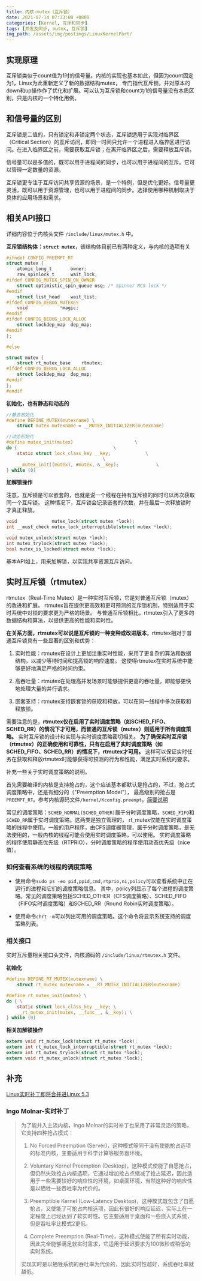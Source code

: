 ```yaml
---
title: 内核-mutex（互斥锁）
date: 2021-07-14 07:33:00 +0800
categories: [Kernel, 互斥和同步]
tags: [并发及同步, mutex, 互斥锁]
img_path: /assets/img/postimgs/LinuxKernelPart/
---
```



## 实现原理

互斥锁类似于count值为1时的信号量。内核的实现也基本如此，但因为count固定为1，Linux为此重新定义了新的数据结构mutex，
专门指代互斥锁，并对原本的down和up操作作了优化和扩展。可以认为互斥锁和count为1的信号量没有本质区别，只是内核的一个特化用例。


## 和信号量的区别

互斥锁是二值的，只有锁定和非锁定两个状态，互斥锁适用于实现对临界区（Critical Section）的互斥访问，即同一时间只允许一个进程进入临界区进行访问。在进入临界区之前，需要获取互斥锁；在离开临界区之后，需要释放互斥锁。

信号量可以是多值的，既可以用于进程间的同步，也可以用于进程间的互斥。它可以管理一定数量的资源。

互斥锁更专注于互斥访问共享资源的场景，是一个特例，但是优化更好。信号量更灵活，既可以用于资源管理，也可以用于进程间的同步。选择使用哪种机制取决于具体的应用场景和需求。




## 相关API接口

详细内容位于内核头文件 `/include/linux/mutex.h` 中。

**互斥锁结构体：`struct mutex`**，该结构体目前已有两种定义，与内核的选项有关

```c
#ifndef CONFIG_PREEMPT_RT
struct mutex {
	atomic_long_t		owner;
	raw_spinlock_t		wait_lock;
#ifdef CONFIG_MUTEX_SPIN_ON_OWNER
	struct optimistic_spin_queue osq; /* Spinner MCS lock */
#endif
	struct list_head	wait_list;
#ifdef CONFIG_DEBUG_MUTEXES
	void			*magic;
#endif
#ifdef CONFIG_DEBUG_LOCK_ALLOC
	struct lockdep_map	dep_map;
#endif
};

#else

struct mutex {
	struct rt_mutex_base	rtmutex;
#ifdef CONFIG_DEBUG_LOCK_ALLOC
	struct lockdep_map	dep_map;
#endif
};
#endif
```

**初始化，也有静态和动态的**

```c
//静态初始化
#define DEFINE_MUTEX(mutexname) \
	struct mutex mutexname = __MUTEX_INITIALIZER(mutexname)

//动态初始化
#define mutex_init(mutex)						\
do {									\
	static struct lock_class_key __key;				\
									\
	__mutex_init((mutex), #mutex, &__key);				\
} while (0)
```


**加解锁操作**

注意，互斥锁是可以嵌套的，也就是说一个线程在持有互斥锁的同时可以再次获取同一个互斥锁。
这种情况下，互斥锁会记录嵌套的次数，并在最后一次释放锁时才真正释放。

```c
void             mutex_lock(struct mutex *lock);
int __must_check mutex_lock_interruptible(struct mutex *lock);

void mutex_unlock(struct mutex *lock);
int mutex_trylock(struct mutex *lock);
bool mutex_is_locked(struct mutex *lock);
```

基本API如上，用来加解锁，以实现共享资源互斥访问。




## 实时互斥锁（rtmutex）

rtmutex（Real-Time Mutex）是一种实时互斥锁，它是对普通互斥锁（mutex）的改进和扩展。
rtmutex旨在提供更高效和更可预测的互斥锁机制，特别适用于实时系统中对锁的要求更为严格的场景。
与普通互斥锁相比，rtmutex引入了更多的数据结构和算法，以提供更高的性能和实时性。

**在关系方面，rtmutex可以说是互斥锁的一种变种或改进版本**。rtmutex相对于普通互斥锁具有一些显著的区别和优势：

1. 实时性能：rtmutex在设计上更加注重实时性能，采用了更复杂的算法和数据结构，以减少等待时间和提高锁的响应速度。
   这使得rtmutex在实时系统中能够更好地满足严格的时间约束。

2. 高吞吐量：rtmutex在处理高并发场景时能够提供更高的吞吐量，即能够更快地处理大量的并行请求。

3. 嵌套支持：rtmutex支持嵌套锁的获取和释放，可以在同一线程中多次获取和释放锁。

需要注意的是，**rtmutex仅在启用了实时调度策略（如SCHED_FIFO、SCHED_RR）的情况下才可用，而普通的互斥锁（mutex）则适用于所有调度策略。**
实时互斥锁的设计和实现与实时调度策略密切相关。
**为了确保实时互斥锁（rtmutex）的正确使用和可靠性，只有在启用了实时调度策略（如SCHED_FIFO、SCHED_RR）的情况下，rtmutex才可用。**
这样可以保证实时任务在获取和释放rtmutex时能够获得可预测的行为和性能，满足实时系统的要求。

补充一些关于实时调度策略的说明。

首先需要编译的内核是支持抢占的，这个应该基本都默认是抢占的，不过，抢占式调度策略中，还是有细分的（"Preemption Model"），
最高级别的抢占是 `PREEMPT_RT`。参考内核源码文件`/kernel/Kconfig.preempt`。[简要说明](#ingo-molnar-实时补丁)

常见的调度策略：`SCHED_NORMAL(SCHED_OTHER)`属于分时调度策略，`SCHED_FIFO`和`SCHED_RR`属于实时调度策略。这两类是独立管理的，
rt_mutex仅能在实时调度策略的线程中使用。一般的用户程序，由CFS调度器管理，属于分时调度策略，是无法使用的，一般内核的线程可能会使用实时调度策略，可以使用。
实时调度策略的程序使用静态优先级（RTPRIO），分时调度策略的程序使用动态优先级（nice值）。

### 如何查看系统的线程的调度策略

* 使用命令`sudo ps -eo pid,ppid,cmd,rtprio,ni,policy`可以查看系统中正在运行的进程和它们的调度策略信息。
  其中，policy列显示了每个进程的调度策略。常见的调度策略包括SCHED_OTHER（CFS调度策略）、SCHED_FIFO（FIFO实时调度策略）和SCHED_RR（Round Robin实时调度策略）。

* 使用命令`chrt -m`可以列出可用的调度策略。这个命令将显示系统支持的调度策略列表。



### 相关接口

实时互斥量相关接口头文件，内核源码的 `/include/linux/rtmutex.h` 文件。

**初始化**

```c
#define DEFINE_RT_MUTEX(mutexname) \
	struct rt_mutex mutexname = __RT_MUTEX_INITIALIZER(mutexname)

#define rt_mutex_init(mutex) \
do { \
	static struct lock_class_key __key; \
	__rt_mutex_init(mutex, __func__, &__key); \
} while (0)
```


**相关加解锁操作**

```c
extern void rt_mutex_lock(struct rt_mutex *lock);
extern int rt_mutex_lock_interruptible(struct rt_mutex *lock);
extern int rt_mutex_trylock(struct rt_mutex *lock);
extern void rt_mutex_unlock(struct rt_mutex *lock);
```


## 补充

[Linux实时补丁即将合并进Linux 5.3](https://www.51cto.com/article/661092.html)

### Ingo Molnar-实时补丁
>为了能并入主流内核，Ingo Molnar的实时补丁也采用了非常灵活的策略，它支持四种抢占模式：
>
>1. No Forced Preemption (Server)，这种模式等同于没有使能抢占选项的标准内核，主要适用于科学计算等服务器环境。
>
>2. Voluntary Kernel Preemption (Desktop)，这种模式使能了自愿抢占，但仍然失效抢占内核选项，它通过增加抢占点缩减了抢占延迟，因此适用于一些需要较好的响应性的环境，如桌面环境，当然这种好的响应性是以牺牲一些吞吐率为代价的。
>
>3. Preemptible Kernel (Low-Latency Desktop)，这种模式既包含了自愿抢占，又使能了可抢占内核选项，因此有很好的响应延迟，实际上在一定程度上已经达到了软实时性。它主要适用于桌面和一些嵌入式系统，但是吞吐率比模式2更低。
>
>4. Complete Preemption (Real-Time)，这种模式使能了所有实时功能，因此完全能够满足软实时需求，它适用于延迟要求为100微秒或稍低的实时系统。
>
>实现实时是以牺牲系统的吞吐率为代价的，因此实时性越好，系统吞吐率就越低。

